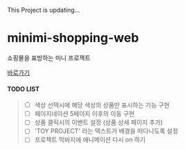 This Project is updating...

# minimi-shopping-web    
    
쇼핑몰을 표방하는 미니 프로젝트    
    
[바로가기](https://bear-bear-bear.github.io/minimi-shopping-web/)

#### TODO LIST
> - [ ] 색상 선택시에 해당 색상의 상품만 표시하는 기능 구현       
> - [ ] 페이지네이션 5페이지 이후의 이동 구현         
> - [ ] 상품 클릭시의 이벤트 설정 (상품 상세 페이지 추가)     
> - [ ] 'TOY PROJECT' 라는 텍스트가 배경을 떠다니도록 설정            
> - [ ] 프로젝트 막바지에 애니메이션 다시 on 하기     